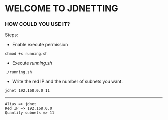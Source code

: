 # WELCOME TO JDNETTING

### HOW COULD YOU USE IT?
Steps:
- Enable execute permission
```
chmod +x running.sh
```
- Execute *running.sh*
```
./running.sh
```
- Write the red IP and the number of subnets you want.
```
jdnet 192.168.0.0 11
```

---
`Alias => jdnet` <br>
`Red IP => 192.168.0.0` <br>
`Quantity subnets => 11`
